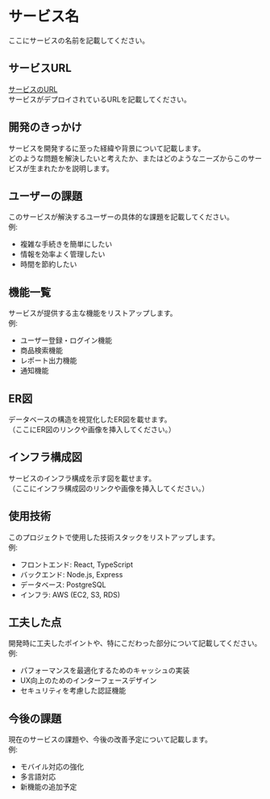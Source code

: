 # サービス名
ここにサービスの名前を記載してください。

## サービスURL
[サービスのURL](http://example.com)  
サービスがデプロイされているURLを記載してください。

## 開発のきっかけ
サービスを開発するに至った経緯や背景について記載します。  
どのような問題を解決したいと考えたか、またはどのようなニーズからこのサービスが生まれたかを説明します。

## ユーザーの課題
このサービスが解決するユーザーの具体的な課題を記載してください。  
例:  
- 複雑な手続きを簡単にしたい  
- 情報を効率よく管理したい  
- 時間を節約したい

## 機能一覧
サービスが提供する主な機能をリストアップします。  
例:  
- ユーザー登録・ログイン機能  
- 商品検索機能  
- レポート出力機能  
- 通知機能

## ER図
データベースの構造を視覚化したER図を載せます。  
（ここにER図のリンクや画像を挿入してください。）

## インフラ構成図
サービスのインフラ構成を示す図を載せます。  
（ここにインフラ構成図のリンクや画像を挿入してください。）

## 使用技術
このプロジェクトで使用した技術スタックをリストアップします。  
例:  
- フロントエンド: React, TypeScript  
- バックエンド: Node.js, Express  
- データベース: PostgreSQL  
- インフラ: AWS (EC2, S3, RDS)

## 工夫した点
開発時に工夫したポイントや、特にこだわった部分について記載してください。  
例:  
- パフォーマンスを最適化するためのキャッシュの実装  
- UX向上のためのインターフェースデザイン  
- セキュリティを考慮した認証機能

## 今後の課題
現在のサービスの課題や、今後の改善予定について記載します。  
例:  
- モバイル対応の強化  
- 多言語対応  
- 新機能の追加予定
